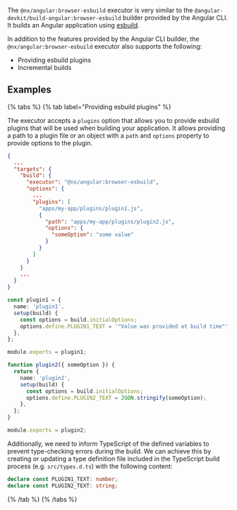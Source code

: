The `@nx/angular:browser-esbuild` executor is very similar to the `@angular-devkit/build-angular:browser-esbuild` builder provided by the Angular CLI. It builds an Angular application using [esbuild](https://esbuild.github.io/).

In addition to the features provided by the Angular CLI builder, the `@nx/angular:browser-esbuild` executor also supports the following:

- Providing esbuild plugins
- Incremental builds

## Examples

{% tabs %}
{% tab label="Providing esbuild plugins" %}

The executor accepts a `plugins` option that allows you to provide esbuild plugins that will be used when building your application. It allows providing a path to a plugin file or an object with a `path` and `options` property to provide options to the plugin.

```json {% fileName="apps/my-app/project.json" highlightLines=["8-16"] %}
{
  ...
  "targets": {
    "build": {
      "executor": "@nx/angular:browser-esbuild",
      "options": {
        ...
        "plugins": [
          "apps/my-app/plugins/plugin1.js",
          {
            "path": "apps/my-app/plugins/plugin2.js",
            "options": {
              "someOption": "some value"
            }
          }
        ]
      }
    }
    ...
  }
}
```

```ts {% fileName="apps/my-app/plugins/plugin1.js" %}
const plugin1 = {
  name: 'plugin1',
  setup(build) {
    const options = build.initialOptions;
    options.define.PLUGIN1_TEXT = '"Value was provided at build time"';
  },
};

module.exports = plugin1;
```

```ts {% fileName="apps/my-app/plugins/plugin2.js" %}
function plugin2({ someOption }) {
  return {
    name: 'plugin2',
    setup(build) {
      const options = build.initialOptions;
      options.define.PLUGIN2_TEXT = JSON.stringify(someOption);
    },
  };
}

module.exports = plugin2;
```

Additionally, we need to inform TypeScript of the defined variables to prevent type-checking errors during the build. We can achieve this by creating or updating a type definition file included in the TypeScript build process (e.g. `src/types.d.ts`) with the following content:

```ts {% fileName="apps/my-app/src/types.d.ts" %}
declare const PLUGIN1_TEXT: number;
declare const PLUGIN2_TEXT: string;
```

{% /tab %}
{% /tabs %}
